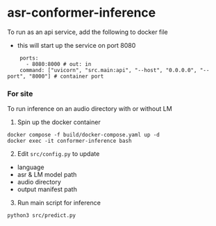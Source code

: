 # asr-conformer-inference

To run as an api service, add the following to docker file
- this will start up the service on port 8080
```
    ports:
      - 8080:8000 # out: in
    command: ["uvicorn", "src.main:api", "--host", "0.0.0.0", "--port", "8000"] # container port
```

### For site
To run inference on an audio directory with or without LM

1. Spin up the docker container
```
docker compose -f build/docker-compose.yaml up -d
docker exec -it conformer-inference bash
```

2. Edit `src/config.py` to update
- language
- asr & LM model path
- audio directory
- output manifest path

3. Run main script for inference
```
python3 src/predict.py
```
